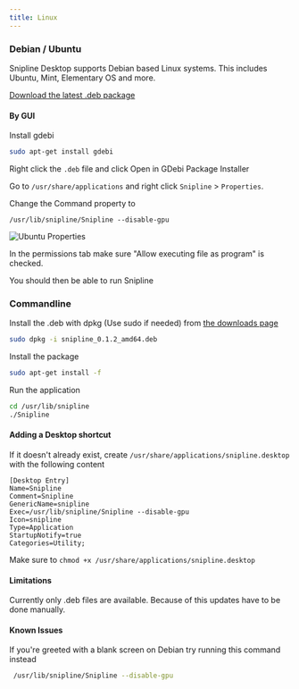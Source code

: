 ```yaml
---
title: Linux
---
```


### Debian / Ubuntu

Snipline Desktop supports Debian based Linux systems. This includes Ubuntu, Mint, Elementary OS and more.

[Download the latest .deb package](https://desktop.downloads.snipline.io/download/latest/linux_64)

#### By GUI

Install gdebi

~~~bash
sudo apt-get install gdebi
~~~

Right click the `.deb` file and click Open in GDebi Package Installer

Go to `/usr/share/applications` and right click `Snipline` > `Properties`.

Change the Command property to

`/usr/lib/snipline/Snipline --disable-gpu`

![Ubuntu Properties](/images/snipline/ubuntu-properties.png)

In the permissions tab make sure "Allow executing file as program" is checked.

You should then be able to run Snipline

### Commandline

Install the .deb with dpkg (Use sudo if needed) from [the downloads page](https://desktop.downloads.snipline.io)

~~~bash
sudo dpkg -i snipline_0.1.2_amd64.deb
~~~

Install the package

~~~bash
sudo apt-get install -f
~~~

Run the application

~~~bash
cd /usr/lib/snipline
./Snipline
~~~

#### Adding a Desktop shortcut

If it doesn't already exist, create `/usr/share/applications/snipline.desktop` with the following content

~~~
[Desktop Entry]
Name=Snipline
Comment=Snipline
GenericName=snipline
Exec=/usr/lib/snipline/Snipline --disable-gpu
Icon=snipline
Type=Application
StartupNotify=true
Categories=Utility;
~~~

Make sure to `chmod +x /usr/share/applications/snipline.desktop`

#### Limitations

Currently only .deb files are available. Because of this updates have to be done manually.

#### Known Issues

If you're greeted with a blank screen on Debian try running this command instead

~~~bash
 /usr/lib/snipline/Snipline --disable-gpu
~~~
